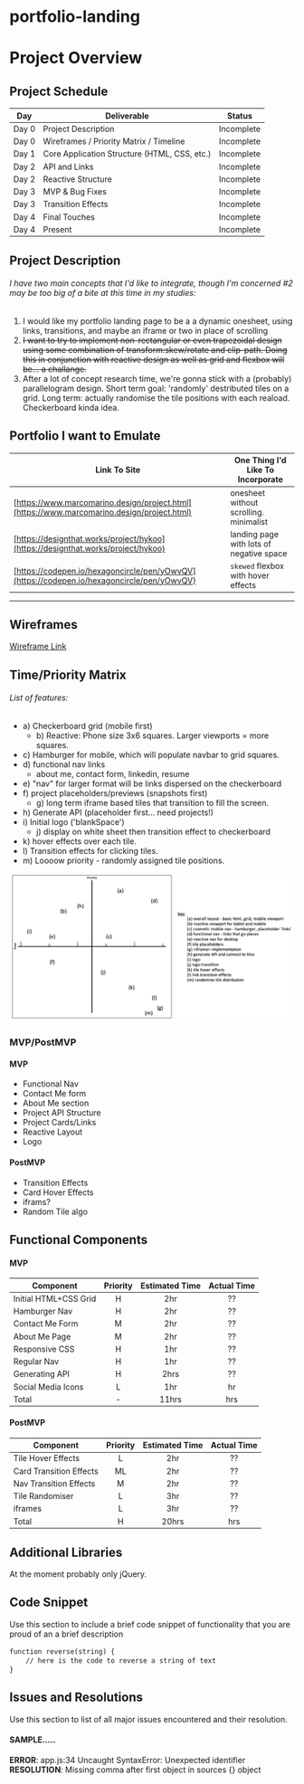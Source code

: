 # portfolio-landing

# Project Overview

## Project Schedule

|  Day | Deliverable | Status
|---|---|---|
|Day 0| Project Description | Incomplete
|Day 0| Wireframes / Priority Matrix / Timeline | Incomplete
|Day 1| Core Application Structure (HTML, CSS, etc.) | Incomplete
|Day 2| API and Links| Incomplete
|Day 2| Reactive Structure | Incomplete
|Day 3| MVP & Bug Fixes | Incomplete
|Day 3| Transition Effects| Incomplete
|Day 4| Final Touches | Incomplete
|Day 4| Present | Incomplete

## Project Description

###### I have two main concepts that I'd like to integrate, though I'm concerned #2 may be too big of a bite at this time in my studies:
1. I would like my portfolio landing page to be a a dynamic onesheet, using links, transitions, and maybe an iframe or two in place of scrolling
2. ~~I want to try to implement non-rectangular or even trapezoidal design using some combination of transform:skew/rotate and clip-path. Doing this in conjunction with reactive design as well as grid and flexbox will be... a challange.~~
3. After a lot of concept research time, we're gonna stick with a (probably) parallelogram design. Short term goal: 'randomly' destributed tiles on a grid. Long term: actually randomise the tile positions with each reaload. Checkerboard kinda idea.


## Portfolio I want to Emulate

Link To Site  | One Thing I'd Like To Incorporate | 
| ------------- | ------------- |
| [https://www.marcomarino.design/project.html](https://www.marcomarino.design/project.html) | onesheet without scrolling. minimalist |
|[https://designthat.works/project/hykoo](https://designthat.works/project/hykoo) | landing page with lots of negative space |
| [https://codepen.io/hexagoncircle/pen/yOwvQV](https://codepen.io/hexagoncircle/pen/yOwvQV) |  `skewed` flexbox with hover effects |


---

## Wireframes

[Wireframe Link](https://res.cloudinary.com/scwd/image/upload/v1626100626/Portfolio_Wireframe_luqs8k.png)

## Time/Priority Matrix 
###### List of features:
* a) Checkerboard grid (mobile first)
  - b) Reactive: Phone size 3x6 squares. Larger viewports = more squares.
* c) Hamburger for mobile, which will populate navbar to grid squares.
* d) functional nav links
  - about me, contact form, linkedin, resume
* e) "nav" for larger format will be links dispersed on the checkerboard
* f) project placeholders/previews (snapshots first)
  - g) long term iframe based tiles that transition to fill the screen.
* h) Generate API (placeholder first... need projects!)
* i) Initial logo ('blankSpace')
  - j) display on white sheet then transition effect to checkerboard
* k) hover effects over each tile.
* l) Transition effects for clicking tiles.
* m) Loooow priority - randomly assigned tile positions.

![Image of time/priority matrix](./img/time_priority_matrix.png)


### MVP/PostMVP

#### MVP
- Functional Nav
- Contact Me form
- About Me section
- Project API Structure
- Project Cards/Links
- Reactive Layout
- Logo

#### PostMVP 
- Transition Effects
- Card Hover Effects
- iframs?
- Random Tile algo


## Functional Components

#### MVP
| Component | Priority | Estimated Time | Actual Time |
| --- | :---: |  :---: | :---: | 
| Initial HTML+CSS Grid | H | 2hr | ?? |
| Hamburger Nav         | H | 2hr | ?? |
| Contact Me Form       | M | 2hr | ?? |
| About Me Page         | M | 2hr | ?? | 
| Responsive CSS        | H | 1hr | ?? |
| Regular Nav           | H | 1hr | ?? |   
| Generating API        | H | 2hrs| ?? | 
| Social Media Icons    | L | 1hr | hr |
| Total                | - | 11hrs| hrs |

#### PostMVP
| Component | Priority | Estimated Time | Actual Time |
| --- | :---: |  :---: | :---: | 
| Tile Hover Effects | L | 2hr | ?? |
| Card Transition Effects | ML | 2hr | ?? |
| Nav Transition Effects | M | 2hr | ?? |
| Tile Randomiser | L | 3hr | ?? | 
| iframes | L | 3hr | ?? |
| Total | H | 20hrs| hrs |


## Additional Libraries
 At the moment probably only jQuery.


## Code Snippet

Use this section to include a brief code snippet of functionality that you are proud of an a brief description  
```
function reverse(string) {
	// here is the code to reverse a string of text
}
```


## Issues and Resolutions
 Use this section to list of all major issues encountered and their resolution.


#### SAMPLE.....
**ERROR**: app.js:34 Uncaught SyntaxError: Unexpected identifier                                
**RESOLUTION**: Missing comma after first object in sources {} object